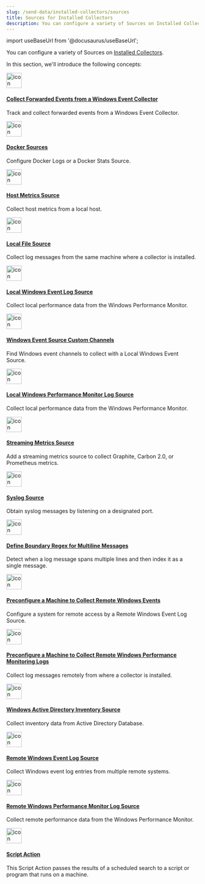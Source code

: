 ```yaml
---
slug: /send-data/installed-collectors/sources
title: Sources for Installed Collectors
description: You can configure a variety of Sources on Installed Collectors.
---
```


import useBaseUrl from '@docusaurus/useBaseUrl';

You can configure a variety of Sources on [Installed Collectors](/docs/send-data/installed-collectors).

In this section, we'll introduce the following concepts:

<div className="box-wrapper" markdown="1">
<div className="box smallbox1 card">
  <div className="container">
  <a href="/docs/send-data/installed-collectors/sources/collect-forwarded-events-windows-event-collector"><img src={useBaseUrl('img/icons/operations/collect.png')} alt="icon" width="40"/><h4>Collect Forwarded Events from a Windows Event Collector</h4></a>
  <p>Track and collect forwarded events from a Windows Event Collector.</p>
  </div>
</div>
<div className="box smallbox2 card">
  <div className="container">
  <a href="/docs/send-data/installed-collectors/sources/docker-sources"><img src={useBaseUrl('img/icons/operations/collect.png')} alt="icon" width="40"/><h4>Docker Sources</h4></a>
  <p>Configure Docker Logs or a Docker Stats Source.</p>
  </div>
</div>
<div className="box smallbox3 card">
  <div className="container">
  <a href="/docs/send-data/installed-collectors/sources/host-metrics-source"><img src={useBaseUrl('img/icons/operations/collect.png')} alt="icon" width="40"/><h4>Host Metrics Source</h4></a>
  <p>Collect host metrics from a local host.</p>
  </div>
</div>
<div className="box smallbox4 card">
  <div className="container">
  <a href="/docs/send-data/installed-collectors/sources/local-file-source"><img src={useBaseUrl('img/icons/operations/collect.png')} alt="icon" width="40"/><h4>Local File Source</h4></a>
  <p>Collect log messages from the same machine where a collector is installed.</p>
  </div>
</div>
<div className="box smallbox5 card">
  <div className="container">
  <a href="/docs/send-data/installed-collectors/sources/local-windows-event-log-source"><img src={useBaseUrl('img/icons/operations/collect.png')} alt="icon" width="40"/><h4>Local Windows Event Log Source</h4></a>
  <p>Collect local performance data from the Windows Performance Monitor.</p>
  </div>
</div>
<div className="box smallbox6 card">
  <div className="container">
  <a href="/docs/send-data/installed-collectors/sources/windows-event-source-custom-channels"><img src={useBaseUrl('img/icons/operations/collect.png')} alt="icon" width="40"/><h4>Windows Event Source Custom Channels</h4></a>
  <p>Find Windows event channels to collect with a Local Windows Event Source.</p>
  </div>
</div>
<div className="box smallbox7 card">
  <div className="container">
  <a href="/docs/send-data/installed-collectors/sources/local-windows-performance-monitor-log-source"><img src={useBaseUrl('img/icons/operations/collect.png')} alt="icon" width="40"/><h4>Local Windows Performance Monitor Log Source</h4></a>
  <p>Collect local performance data from the Windows Performance Monitor.</p>
  </div>
</div>
<div className="box smallbox8 card">
  <div className="container">
  <a href="/docs/send-data/installed-collectors/sources/streaming-metrics-source"><img src={useBaseUrl('img/icons/operations/collect.png')} alt="icon" width="40"/><h4>Streaming Metrics Source</h4></a>
  <p>Add a streaming metrics source to collect Graphite, Carbon 2.0, or Prometheus metrics.</p>
  </div>
</div>
    <div className="box smallbox9 card">
      <div className="container">
      <a href="/docs/send-data/installed-collectors/sources/syslog-source"><img src={useBaseUrl('img/icons/operations/collect.png')} alt="icon" width="40"/><h4>Syslog Source</h4></a>
      <p>Obtain syslog messages by listening on a designated port.</p>
      </div>
    </div>
    <div className="box smallbox10 card">
      <div className="container">
      <a href="/docs/send-data/installed-collectors/sources/define-boundary-regex-multiline-messages"><img src={useBaseUrl('img/icons/operations/collect.png')} alt="icon" width="40"/><h4>Define Boundary Regex for Multiline Messages</h4></a>
      <p>Detect when a log message spans multiple lines and then index it as a single message.</p>
      </div>
    </div>
    <div className="box smallbox11 card">
      <div className="container">
      <a href="/docs/send-data/installed-collectors/sources/preconfigure-machine-collect-remote-windows-events"><img src={useBaseUrl('img/icons/operations/collect.png')} alt="icon" width="40"/><h4>Preconfigure a Machine to Collect Remote Windows Events</h4></a>
      <p>Configure a system for remote access by a Remote Windows Event Log Source.</p>
      </div>
    </div>
    <div className="box smallbox12 card">
      <div className="container">
      <a href="/docs/send-data/installed-collectors/sources/preconfigure-machine-collect-remote-windows-performance-monitoring-logs"><img src={useBaseUrl('img/icons/operations/collect.png')} alt="icon" width="40"/><h4>Preconfigure a Machine to Collect Remote Windows Performance Monitoring Logs</h4></a>
      <p>Collect log messages remotely from where a collector is installed.</p>
      </div>
    </div>
    <div className="box smallbox13 card">
      <div className="container">
      <a href="/docs/send-data/installed-collectors/sources/windows-active-directory-inventory-source"><img src={useBaseUrl('img/icons/operations/collect.png')} alt="icon" width="40"/><h4>Windows Active Directory Inventory Source</h4></a>
      <p>Collect inventory data from Active Directory Database.</p>
      </div>
    </div>
    <div className="box smallbox14 card">
      <div className="container">
      <a href="/docs/send-data/installed-collectors/sources/remote-windows-event-log-source"><img src={useBaseUrl('img/icons/operations/collect.png')} alt="icon" width="40"/><h4>Remote Windows Event Log Source</h4></a>
      <p>Collect Windows event log entries from multiple remote systems.</p>
      </div>
    </div>
    <div className="box smallbox15 card">
      <div className="container">
      <a href="/docs/send-data/installed-collectors/sources/remote-windows-performance-monitor-log-source"><img src={useBaseUrl('img/icons/operations/collect.png')} alt="icon" width="40"/><h4>Remote Windows Performance Monitor Log Source</h4></a>
      <p>Collect remote performance data from the Windows Performance Monitor.</p>
      </div>
    </div>
    <div className="box smallbox16 card">
      <div className="container">
      <a href="/docs/send-data/installed-collectors/sources/script-action"><img src={useBaseUrl('img/icons/operations/collect.png')} alt="icon" width="40"/><h4>Script Action</h4></a>
      <p>This Script Action passes the results of a scheduled search to a script or program that runs on a machine.</p>
      </div>
    </div>
</div>
